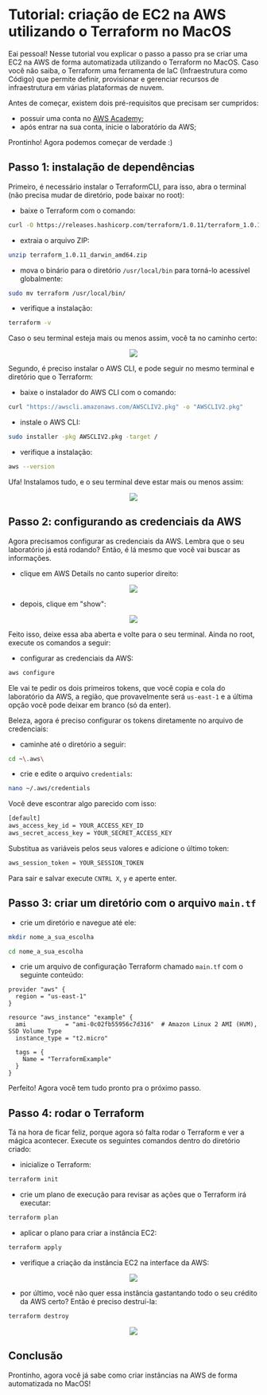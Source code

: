 # Tutorial: criação de EC2 na AWS utilizando o Terraform no MacOS

Eai pessoal! Nesse tutorial vou explicar o passo a passo pra se criar uma EC2 na AWS de forma automatizada utilizando o Terraform no MacOS. Caso você não saiba, o Terraform uma ferramenta de IaC (Infraestrutura como Código) que permite definir, provisionar e gerenciar recursos de infraestrutura em várias plataformas de nuvem.

Antes de começar, existem dois pré-requisitos que precisam ser cumpridos:
- possuir uma conta no [AWS Academy](https://awsacademy.instructure.com/);
- após entrar na sua conta, inicie o laboratório da AWS;

Prontinho! Agora podemos começar de verdade :)

## Passo 1: instalação de dependências

Primeiro, é necessário instalar o TerraformCLI, para isso, abra o terminal (não precisa mudar de diretório, pode baixar no root):

- baixe o Terraform com o comando:
```bash
curl -O https://releases.hashicorp.com/terraform/1.0.11/terraform_1.0.11_darwin_amd64.zip
```

- extraia o arquivo ZIP: 
```bash
unzip terraform_1.0.11_darwin_amd64.zip
```

- mova o binário para o diretório `/usr/local/bin` para torná-lo acessível globalmente:
```bash
sudo mv terraform /usr/local/bin/
```

- verifique a instalação:
```bash
terraform -v
```

Caso o seu terminal esteja mais ou menos assim, você ta no caminho certo:

<p align="center">
    <img src="./assets/instalacao-terraform.png"/>
    </br>
</p>


Segundo, é preciso instalar o AWS CLI, e pode seguir no mesmo terminal e diretório que o Terraform:

- baixe o instalador do AWS CLI com o comando:
```bash
curl "https://awscli.amazonaws.com/AWSCLIV2.pkg" -o "AWSCLIV2.pkg"
```

- instale o AWS CLI:
```bash
sudo installer -pkg AWSCLIV2.pkg -target /
```

- verifique a instalação:
```bash
aws --version
```

Ufa! Instalamos tudo, e o seu terminal deve estar mais ou menos assim:

<p align="center">
    <img src="./assets/instalacao-aws.png"/>
    </br>
</p>

## Passo 2: configurando as credenciais da AWS

Agora precisamos configurar as credenciais da AWS. Lembra que o seu laboratório já está rodando? Então, é lá mesmo que você vai buscar as informações.

- clique em AWS Details no canto superior direito:

<p align="center">
    <img src="./assets/aws-details.png"/>
    </br>
</p>

- depois, clique em "show":

<p align="center">
    <img src="./assets/show.png"/>
    </br>
</p>

Feito isso, deixe essa aba aberta e volte para o seu terminal. Ainda no root, execute os comandos a seguir:

- configurar as credenciais da AWS:
```bash
aws configure
```
Ele vai te pedir os dois primeiros tokens, que você copia e cola do laboratório da AWS, a região, que provavelmente será `us-east-1` e a última opção você pode deixar em branco (só da enter).

Beleza, agora é preciso configurar os tokens diretamente no arquivo de credenciais:

- caminhe até o diretório a seguir:
```bash
cd ~\.aws\
```

- crie e edite o arquivo `credentials`:
```bash
nano ~/.aws/credentials
```

Você deve escontrar algo parecido com isso:
```bash
[default]
aws_access_key_id = YOUR_ACCESS_KEY_ID
aws_secret_access_key = YOUR_SECRET_ACCESS_KEY
```

Substitua as variáveis pelos seus valores e adicione o último token:
```bash
aws_session_token = YOUR_SESSION_TOKEN
```

Para sair e salvar execute `CNTRL X`, `y` e aperte enter.

## Passo 3: criar um diretório com o arquivo `main.tf`

- crie um diretório e navegue até ele:
```bash 
mkdir nome_a_sua_escolha
```
```bash 
cd nome_a_sua_escolha
```

- crie um arquivo de configuração Terraform chamado `main.tf` com o seguinte conteúdo:
```
provider "aws" {
  region = "us-east-1"
}

resource "aws_instance" "example" {
  ami           = "ami-0c02fb55956c7d316"  # Amazon Linux 2 AMI (HVM), SSD Volume Type
  instance_type = "t2.micro"

  tags = {
    Name = "TerraformExample"
  }
}
```

Perfeito! Agora você tem tudo pronto pra o próximo passo. 

## Passo 4: rodar o Terraform

Tá na hora de ficar feliz, porque agora só falta rodar o Terraform e ver a mágica acontecer. Execute os seguintes comandos dentro do diretório criado:

- inicialize o Terraform:
```bash
terraform init
```

- crie um plano de execução para revisar as ações que o Terraform irá executar:
```bash
terraform plan
```

- aplicar o plano para criar a instância EC2:
```bash
terraform apply
```

- verifique a criação da instância EC2 na interface da AWS:

<p align="center">
    <img src="./assets/create-ec2.png"/>
    </br>
</p>

- por último, você não quer essa instância gastantando todo o seu crédito da AWS certo? Então é preciso destruí-la:

```bash
terraform destroy
```

<p align="center">
    <img src="./assets/destroy-ec2.png"/>
    </br>
</p>

## Conclusão

Prontinho, agora você já sabe como criar instâncias na AWS de forma automatizada no MacOS!

